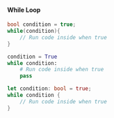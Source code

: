 #### While Loop

> 

```csharp
bool condition = true;
while(condition){
    // Run code inside when true
}
```

```python
condition = True
while condition:
    # Run code inside when true
    pass
```

```rust
let condition: bool = true;
while condition {
    // Run code inside when true
}
```